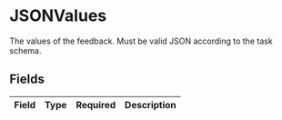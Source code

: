 # JSONValues

The values of the feedback. Must be valid JSON according to the task schema.


## Fields

| Field       | Type        | Required    | Description |
| ----------- | ----------- | ----------- | ----------- |